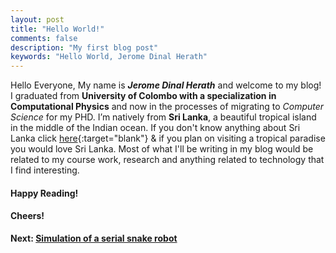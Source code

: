```yaml
---
layout: post
title: "Hello World!"
comments: false
description: "My first blog post"
keywords: "Hello World, Jerome Dinal Herath"
---
```


Hello Everyone, My name is **_Jerome Dinal Herath_** and welcome to my blog! I graduated from **University of Colombo with a specialization in Computational Physics** and now in the processes of migrating to _Computer Science_ for my PHD. I’m natively from **Sri Lanka**, a beautiful tropical island in the middle of the Indian ocean. If you don't know anything about Sri Lanka  click 
[here](https://www.lonelyplanet.com/sri-lanka){:target="blank"} & if you plan on visiting a tropical paradise you would love Sri Lanka. Most of what I'll be writing in my blog would be related to my course work, research and anything related to technology that I find interesting.

#### Happy Reading!
#### Cheers!

**Next: [Simulation of a serial snake robot]({{site.baseurl}}/2017/serial-snake-robot/)**
